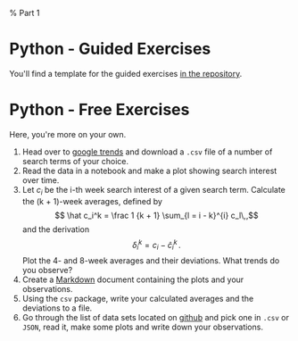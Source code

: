 % Part 1

# Python - Guided Exercises

You'll find a template for the guided
exercises [in the repository][rep].

# Python - Free Exercises

Here, you're more on your own.

1. Head over to [google trends][gtr] and download a `.csv` file of a
   number of search terms of your choice.
2. Read the data in a notebook and make a plot showing search interest
   over time.
3. Let $c_i$ be the i-th week search interest of a given search
   term. Calculate the (k + 1)-week averages, defined by
     $$ \hat c_i^k = \frac 1 {k + 1} \sum_{l = i - k}^{i} c_l\,,$$
   and the derivation
     $$ \delta_i^k = c_i - \hat c_i^k\,.$$
   Plot the 4- and 8-week averages and their deviations. What trends do
   you observe?
4. Create a [Markdown][md] document containing the plots and your
   observations.
5. Using the `csv` package, write your calculated averages and the
   deviations to a file.
6. Go through the list of data sets located on [github][ads] and pick
   one in `.csv` or `JSON`, read it, make some plots and write down
   your observations.

[gtr]: https://google.com/trends
[md]: http://daringfireball.net/projects/markdown/
[ads]: https://github.com/caesar0301/awesome-public-datasets
[rep]: https://github.com/dhesse/HIOA-2017/blob/master/Homework/Part%201.ipynb
